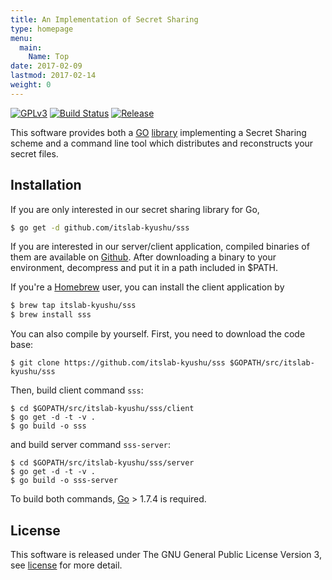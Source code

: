 ```yaml
---
title: An Implementation of Secret Sharing
type: homepage
menu:
  main:
    Name: Top
date: 2017-02-09
lastmod: 2017-02-14
weight: 0
---
```

[![GPLv3](https://img.shields.io/badge/license-GPLv3-blue.svg)](https://www.gnu.org/copyleft/gpl.html)
[![Build Status](https://travis-ci.org/itslab-kyushu/sss.svg?branch=master)](https://travis-ci.org/itslab-kyushu/sss)
[![Release](https://img.shields.io/badge/release-0.3.0-brightgreen.svg)](https://github.com/itslab-kyushu/sss/releases/tag/v0.3.0)

This software provides both a [GO](https://golang.org/)
[library](https://godoc.org/github.com/itslab-kyushu/sss/sss) implementing
a Secret Sharing scheme and a command line tool which distributes and
reconstructs your secret files.


## Installation
If you are only interested in our secret sharing library for Go,

```sh
$ go get -d github.com/itslab-kyushu/sss
```

If you are interested in our server/client application,
compiled binaries of them are available on
[Github](https://github.com/itslab-kyushu/sss/releases).
After downloading a binary to your environment, decompress and put it in a path
included in $PATH.

If you're a [Homebrew](http://brew.sh/) user,
you can install the client application by

```sh
$ brew tap itslab-kyushu/sss
$ brew install sss
```

You can also compile by yourself.
First, you need to download the code base:

```
$ git clone https://github.com/itslab-kyushu/sss $GOPATH/src/itslab-kyushu/sss
```

Then, build client command `sss`:

```
$ cd $GOPATH/src/itslab-kyushu/sss/client
$ go get -d -t -v .
$ go build -o sss
```

and build server command `sss-server`:

```
$ cd $GOPATH/src/itslab-kyushu/sss/server
$ go get -d -t -v .
$ go build -o sss-server
```

To build both commands, [Go](https://golang.org/) > 1.7.4 is required.


## License
This software is released under The GNU General Public License Version 3,
see [license](./licenses/) for more detail.
